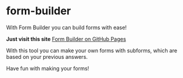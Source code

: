 # form-builder

With Form Builder you can build forms with ease!

**Just visit this site**
[Form Builder on GitHub Pages](https://patkap1994.github.io/form-builder/)

With this tool you can make your own forms with subforms, which are based on your previous answers.

Have fun with making your forms!
